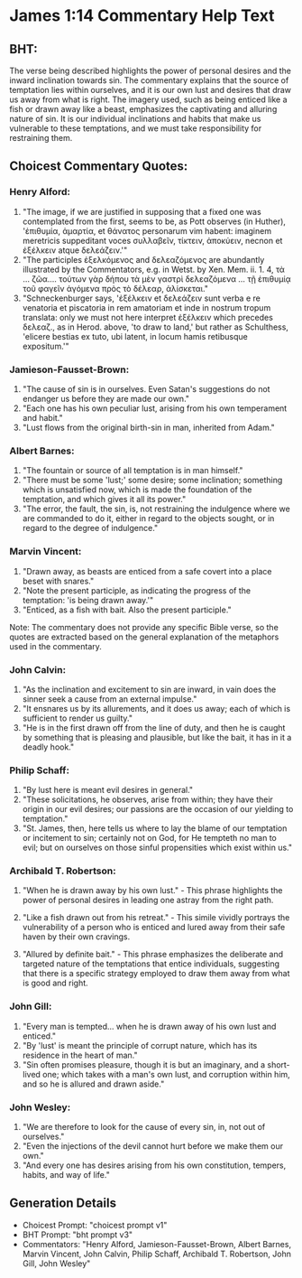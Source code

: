 # James 1:14 Commentary Help Text

## BHT:
The verse being described highlights the power of personal desires and the inward inclination towards sin. The commentary explains that the source of temptation lies within ourselves, and it is our own lust and desires that draw us away from what is right. The imagery used, such as being enticed like a fish or drawn away like a beast, emphasizes the captivating and alluring nature of sin. It is our individual inclinations and habits that make us vulnerable to these temptations, and we must take responsibility for restraining them.

## Choicest Commentary Quotes:
### Henry Alford:
1. "The image, if we are justified in supposing that a fixed one was contemplated from the first, seems to be, as Pott observes (in Huther), 'ἐπιθυμία, ἁμαρτία, et θάνατος personarum vim habent: imaginem meretricis suppeditant voces συλλαβεῖν, τίκτειν, ἀποκύειν, necnon et ἐξέλκειν atque δελεάζειν.'"
2. "The participles ἐξελκόμενος and δελεαζόμενος are abundantly illustrated by the Commentators, e.g. in Wetst. by Xen. Mem. ii. 1. 4, τὰ … ζῶα.… τούτων γὰρ δήπου τὰ μὲν γαστρὶ δελεαζόμενα … τῇ ἐπιθυμίᾳ τοῦ φαγεῖν ἀγόμενα πρὸς τὸ δέλεαρ, ἁλίσκεται."
3. "Schneckenburger says, 'ἐξέλκειν et δελεάζειν sunt verba e re venatoria et piscatoria in rem amatoriam et inde in nostrum tropum translata: only we must not here interpret ἐξέλκειν which precedes δελεαζ., as in Herod. above, 'to draw to land,' but rather as Schulthess, 'elicere bestias ex tuto, ubi latent, in locum hamis retibusque expositum.'"

### Jamieson-Fausset-Brown:
1. "The cause of sin is in ourselves. Even Satan's suggestions do not endanger us before they are made our own."
2. "Each one has his own peculiar lust, arising from his own temperament and habit."
3. "Lust flows from the original birth-sin in man, inherited from Adam."

### Albert Barnes:
1. "The fountain or source of all temptation is in man himself."
2. "There must be some 'lust;' some desire; some inclination; something which is unsatisfied now, which is made the foundation of the temptation, and which gives it all its power."
3. "The error, the fault, the sin, is, not restraining the indulgence where we are commanded to do it, either in regard to the objects sought, or in regard to the degree of indulgence."

### Marvin Vincent:
1. "Drawn away, as beasts are enticed from a safe covert into a place beset with snares."
2. "Note the present participle, as indicating the progress of the temptation: 'is being drawn away.'"
3. "Enticed, as a fish with bait. Also the present participle."

Note: The commentary does not provide any specific Bible verse, so the quotes are extracted based on the general explanation of the metaphors used in the commentary.

### John Calvin:
1. "As the inclination and excitement to sin are inward, in vain does the sinner seek a cause from an external impulse."
2. "It ensnares us by its allurements, and it does us away; each of which is sufficient to render us guilty."
3. "He is in the first drawn off from the line of duty, and then he is caught by something that is pleasing and plausible, but like the bait, it has in it a deadly hook."

### Philip Schaff:
1. "By lust here is meant evil desires in general."
2. "These solicitations, he observes, arise from within; they have their origin in our evil desires; our passions are the occasion of our yielding to temptation."
3. "St. James, then, here tells us where to lay the blame of our temptation or incitement to sin; certainly not on God, for He tempteth no man to evil; but on ourselves on those sinful propensities which exist within us."

### Archibald T. Robertson:
1. "When he is drawn away by his own lust." - This phrase highlights the power of personal desires in leading one astray from the right path.

2. "Like a fish drawn out from his retreat." - This simile vividly portrays the vulnerability of a person who is enticed and lured away from their safe haven by their own cravings.

3. "Allured by definite bait." - This phrase emphasizes the deliberate and targeted nature of the temptations that entice individuals, suggesting that there is a specific strategy employed to draw them away from what is good and right.

### John Gill:
1. "Every man is tempted... when he is drawn away of his own lust and enticed." 
2. "By 'lust' is meant the principle of corrupt nature, which has its residence in the heart of man."
3. "Sin often promises pleasure, though it is but an imaginary, and a short-lived one; which takes with a man's own lust, and corruption within him, and so he is allured and drawn aside."

### John Wesley:
1. "We are therefore to look for the cause of every sin, in, not out of ourselves."
2. "Even the injections of the devil cannot hurt before we make them our own."
3. "And every one has desires arising from his own constitution, tempers, habits, and way of life."


## Generation Details
- Choicest Prompt: "choicest prompt v1"
- BHT Prompt: "bht prompt v3"
- Commentators: "Henry Alford, Jamieson-Fausset-Brown, Albert Barnes, Marvin Vincent, John Calvin, Philip Schaff, Archibald T. Robertson, John Gill, John Wesley"
